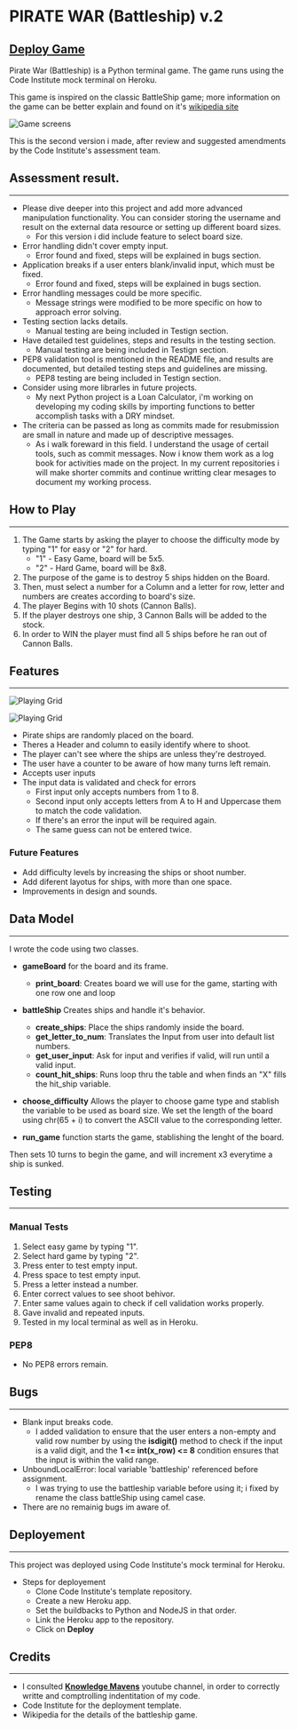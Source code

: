 # PIRATE WAR (Battleship) v.2
## [Deploy Game](https://pirate-war.herokuapp.com/)


Pirate War (Battleship) is a Python terminal game. The game runs using the Code
Institute mock terminal on Heroku.

This game is inspired on the classic BattleShip game; more information on the game can be better explain and found on it's [wikipedia site](https://en.wikipedia.org/wiki/Battleship_(game))

![Game screens](images/piratewar.png)

This is the second version i made, after review and suggested amendments by the Code Institute's assessment team.

## Assessment result.
---

- Please dive deeper into this project and add more advanced manipulation functionality. You can consider storing the username and result on the external data resource or setting up different board sizes.
    - For this version i did include feature to select board size.
- Error handling didn't cover empty input.
    - Error found and fixed, steps will be explained in bugs section.
- Application breaks if a user enters blank/invalid input, which must be fixed.
    - Error found and fixed, steps will be explained in bugs section.
- Error handling messages could be more specific.
    - Message strings were modified to be more specific on how to approach error solving.
- Testing section lacks details. 
    - Manual testing are being included in Testign section.
- Have detailed test guidelines, steps and results in the testing section.
    - Manual testing are being included in Testign section.
- PEP8 validation tool is mentioned in the README file, and results are documented, but detailed testing steps and guidelines are missing.
    - PEP8 testing are being included in Testign section.
- Consider using more librarles in future projects.
    - My next Python project is a Loan Calculator, i'm working on developing my coding skills by importing functions to better accomplish tasks with a DRY mindset.
- The criteria can be passed as long as commits made for resubmission are small in nature and made up of descriptive messages.
    - As i walk foreward in this field. I understand the usage of certail tools, such as commit messages. Now i know them work as a log book for activities made on the project. In my current repositories i will make shorter commits and continue writting clear mesages to document my working process.

## How to Play
---

1. The Game starts by asking the player to choose the difficulty mode by typing "1" for easy or "2" for hard.
    - "1" - Easy Game, board will be 5x5.
    - "2" - Hard Game, board will be 8x8.
2. The purpose of the game is to destroy 5 ships hidden on the Board.
3. Then, must select a number for a Column and a letter  for row, letter and numbers are creates according to board's size.
4. The player Begins with 10 shots (Cannon Balls).
5. If the player destroys one ship, 3 Cannon Balls will be added to the stock.
6. In order to WIN the player must find all 5 ships before he ran out of Cannon Balls.

## Features
---

![Playing Grid](images/5x5.png)


![Playing Grid](images/8x8.png)

- Pirate ships are randomly placed on the board.
- Theres a Header and column to easily identify where to shoot.
- The player can't see where the ships are unless they're destroyed.
- The user have a counter to be aware of how many turns left remain.
- Accepts user inputs
- The input data is validated and check for errors
    - First input only accepts numbers from 1 to 8.
    - Second input only accepts letters from A to H and Uppercase them to match the code validation.
    - If there's an error the input will be required again.
    - The same guess can not be entered twice.

### Future Features

- Add difficulty levels by increasing the ships or shoot number.
- Add diferent layotus for ships, with more than one space.
- Improvements in design and sounds. 

## Data Model
---

I wrote the code using two classes. 

- **gameBoard** for the board and its frame.
    - **print_board**:  Creates board we will use for the game, starting with one row one and loop

- **battleShip** Creates ships and handle it's behavior.
    - **create_ships**: Place the ships randomly inside the board.
    - **get_letter_to_num**: Translates the Input from user into default list numbers.
    - **get_user_input**: Ask for input and verifies if valid, will run until a valid input.
    - **count_hit_ships**: Runs loop thru the table and when finds an "X" fills the hit_ship variable.

- **choose_difficulty** Allows the player to choose game type and stablish the variable to be used as board size.
We set the length of the board using chr(65 + i) to convert the ASCII value to the corresponding letter.

- **run_game** function starts the game, stablishing the lenght of the board.

Then sets 10 turns to begin the game, and will increment x3 everytime a ship is sunked.

## Testing
---
### Manual Tests
1. Select easy game by typing "1".
2. Select hard game by typing "2".
3. Press enter to test empty input.
4. Press space to test empty input.
5. Press a letter instead a number.
6. Enter correct values to see shoot behivor.
7. Enter same values again to check if cell validation works properly.
8. Gave invalid and repeated inputs.
9. Tested in my local terminal as well as in Heroku.

### PEP8

* No PEP8 errors remain.


## Bugs
---
- Blank input breaks code.
    - I added validation to ensure that the user enters a non-empty and valid row number by using the **isdigit()** method to check if the input is a valid digit, and the **1 <= int(x_row) <= 8** condition ensures that the input is within the valid range.
- UnboundLocalError: local variable 'battleship' referenced before assignment.
    - I was trying to use the battleship variable before using it; i fixed by rename the class battleShip using camel case.
- There are no remainig bugs im aware of.


## Deployement
---
This project was deployed using Code Institute's mock terminal for Heroku.
- Steps for deployement
    - Clone Code Institute's template repository.
    - Create a new Heroku app.
    - Set the buildbacks to Python and NodeJS in that order.
    - Link the Heroku app to the repository.
    - Click on **Deploy**

## Credits
---
- I consulted [**Knowledge Mavens**](https://www.youtube.com/@KnowledgeMavens) youtube channel, in order to correctly writte and comptrolling indentitation of my code.
- Code Institute for the deployment template.
- Wikipedia for the details of the battleship game.